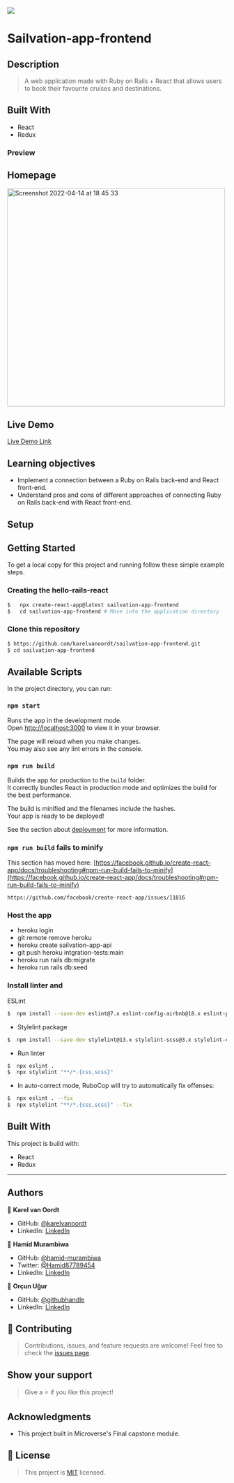 ![](https://img.shields.io/badge/Microverse-blueviolet)

# Sailvation-app-frontend
## Description
> A web application made with Ruby on Rails + React that allows users to book their favourite cruises and destinations.

## Built With

- React
- Redux

### Preview

Homepage
-------------
<img width="500px" height="500px" alt="Screenshot 2022-04-14 at 18 45 33" src="https://user-images.githubusercontent.com/71644515/174386958-c637b8be-a659-45a6-a9ff-f075159c9989.png">

## Live Demo

[Live Demo Link](https://sailvation.netlify.app/)

## Learning objectives

- Implement a connection between a Ruby on Rails back-end and React front-end.
- Understand pros and cons of different approaches of connecting Ruby on Rails back-end with React front-end.


## Setup

## Getting Started

To get a local copy for this project and running follow these simple example steps.

### Creating the hello-rails-react

```bash
$   npx create-react-app@latest sailvation-app-frontend
$   cd sailvation-app-frontend # Move into the application directory
```

### Clone this repository

```bash
$ https://github.com/karelvanoordt/sailvation-app-frontend.git
$ cd sailvation-app-frontend
```

## Available Scripts

In the project directory, you can run:

### `npm start`

Runs the app in the development mode.\
Open [http://localhost:3000](http://localhost:3000) to view it in your browser.

The page will reload when you make changes.\
You may also see any lint errors in the console.

### `npm run build`

Builds the app for production to the `build` folder.\
It correctly bundles React in production mode and optimizes the build for the best performance.

The build is minified and the filenames include the hashes.\
Your app is ready to be deployed!

See the section about [deployment](https://facebook.github.io/create-react-app/docs/deployment) for more information.

### `npm run build` fails to minify

This section has moved here: [https://facebook.github.io/create-react-app/docs/troubleshooting#npm-run-build-fails-to-minify](https://facebook.github.io/create-react-app/docs/troubleshooting#npm-run-build-fails-to-minify)

`https://github.com/facebook/create-react-app/issues/11816`

### Host the app

- heroku login 
- git remote remove heroku
- heroku create sailvation-app-api    
- git push heroku intgration-tests:main
- heroku run rails db:migrate 
- heroku run rails db:seed    

### Install linter and 

ESLint

```bash
$  npm install --save-dev eslint@7.x eslint-config-airbnb@18.x eslint-plugin-import@2.x eslint-plugin-jsx-a11y@6.x eslint-plugin-react@7.x eslint-plugin-react-hooks@4.x @babel/eslint-parser@7.x @babel/core@7.x  @babel/plugin-syntax-jsx@7.x  @babel/preset-react@7.x @babel/preset-react@7.x
```

- Stylelint package

```bash
$  npm install --save-dev stylelint@13.x stylelint-scss@3.x stylelint-config-standard@21.x stylelint-csstree-validator@1.x

```

- Run linter

```bash
$  npx eslint .
$  npx stylelint "**/*.{css,scss}" 
```

- In auto-correct mode, RuboCop will try to automatically fix offenses:

```bash
$  npx eslint . --fix
$  npx stylelint "**/*.{css,scss}" --fix 
```


## Built With

This project is build with:
- React
- Redux

---
## Authors

👤 **Karel van Oordt**

- GitHub: [@karelvanoordt](https://github.com/karelvanoordt)
- LinkedIn: [LinkedIn](https://www.linkedin.com/in/karelvanoordt/)

👤 **Hamid Murambiwa**

- GitHub: [@hamid-murambiwa](https://github.com/hamid-murambiwa/)
- Twitter: [@Hamid87789454](https://twitter.com/Hamid87789454/)
- LinkedIn: [LinkedIn](https://linkedin.com/in/hamid-murambiwa/)


👤 **Orçun Uğur**

- GitHub: [@githubhandle](https://github.com/luftedar)
- LinkedIn: [LinkedIn](https://www.linkedin.com/in/orcunugur)


## 🤝 Contributing

>Contributions, issues, and feature requests are welcome!
>Feel free to check the [issues page](../../issues/).

## Show your support

>Give a ⭐️ if you like this project!

## Acknowledgments

- This project built in Microverse's Final capstone module.

## 📝 License

>This project is [MIT](./MIT.md) licensed.
